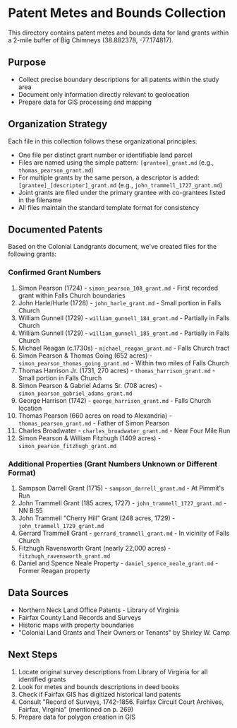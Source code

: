 # Patent Metes and Bounds Collection

This directory contains patent metes and bounds data for land grants within a 2-mile buffer of Big Chimneys (38.882378, -77.174817).

## Purpose
- Collect precise boundary descriptions for all patents within the study area
- Document only information directly relevant to geolocation 
- Prepare data for GIS processing and mapping

## Organization Strategy
Each file in this collection follows these organizational principles:
- One file per distinct grant number or identifiable land parcel
- Files are named using the simple pattern: `[grantee]_grant.md` (e.g., `thomas_pearson_grant.md`)
- For multiple grants by the same person, a descriptor is added: `[grantee]_[descriptor]_grant.md` (e.g., `john_trammell_1727_grant.md`)
- Joint grants are filed under the primary grantee with co-grantees listed in the filename
- All files maintain the standard template format for consistency

## Documented Patents
Based on the Colonial Landgrants document, we've created files for the following grants:

### Confirmed Grant Numbers
1. Simon Pearson (1724) - `simon_pearson_108_grant.md` - First recorded grant within Falls Church boundaries
2. John Harle/Hurle (1728) - `john_harle_grant.md` - Small portion in Falls Church 
3. William Gunnell (1729) - `william_gunnell_184_grant.md` - Partially in Falls Church
4. William Gunnell (1729) - `william_gunnell_185_grant.md` - Partially in Falls Church
5. Michael Reagan (c.1730s) - `michael_reagan_grant.md` - Falls Church tract
6. Simon Pearson & Thomas Going (652 acres) - `simon_pearson_thomas_going_grant.md` - Within two miles of Falls Church
7. Thomas Harrison Jr. (1731, 270 acres) - `thomas_harrison_grant.md` - Small portion in Falls Church
8. Simon Pearson & Gabriel Adams Sr. (708 acres) - `simon_pearson_gabriel_adams_grant.md`
9. George Harrison (1742) - `george_harrison_grant.md` - Falls Church location
10. Thomas Pearson (660 acres on road to Alexandria) - `thomas_pearson_grant.md` - Father of Simon Pearson
11. Charles Broadwater - `charles_broadwater_grant.md` - Near Four Mile Run
12. Simon Pearson & William Fitzhugh (1409 acres) - `simon_pearson_fitzhugh_grant.md`

### Additional Properties (Grant Numbers Unknown or Different Format)
1. Sampson Darrell Grant (1715) - `sampson_darrell_grant.md` - At Pimmit's Run
2. John Trammell Grant (185 acres, 1727) - `john_trammell_1727_grant.md` - NN B:55
3. John Trammell "Cherry Hill" Grant (248 acres, 1729) - `john_trammell_1729_grant.md`
4. Gerrard Trammell Grant - `gerrard_trammell_grant.md` - In vicinity of Falls Church
5. Fitzhugh Ravensworth Grant (nearly 22,000 acres) - `fitzhugh_ravensworth_grant.md`
6. Daniel and Spence Neale Property - `daniel_spence_neale_grant.md` - Former Reagan property

## Data Sources
- Northern Neck Land Office Patents - Library of Virginia
- Fairfax County Land Records and Surveys
- Historic maps with property boundaries
- "Colonial Land Grants and Their Owners or Tenants" by Shirley W. Camp

## Next Steps
1. Locate original survey descriptions from Library of Virginia for all identified grants
2. Look for metes and bounds descriptions in deed books
3. Check if Fairfax GIS has digitized historical land patents
4. Consult "Record of Surveys, 1742-1856. Fairfax Circuit Court Archives, Fairfax, Virginia" (mentioned on p. 269)
5. Prepare data for polygon creation in GIS 